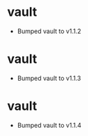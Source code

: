 
# vault

- Bumped vault to v1.1.2

# vault

- Bumped vault to v1.1.3

# vault

- Bumped vault to v1.1.4
